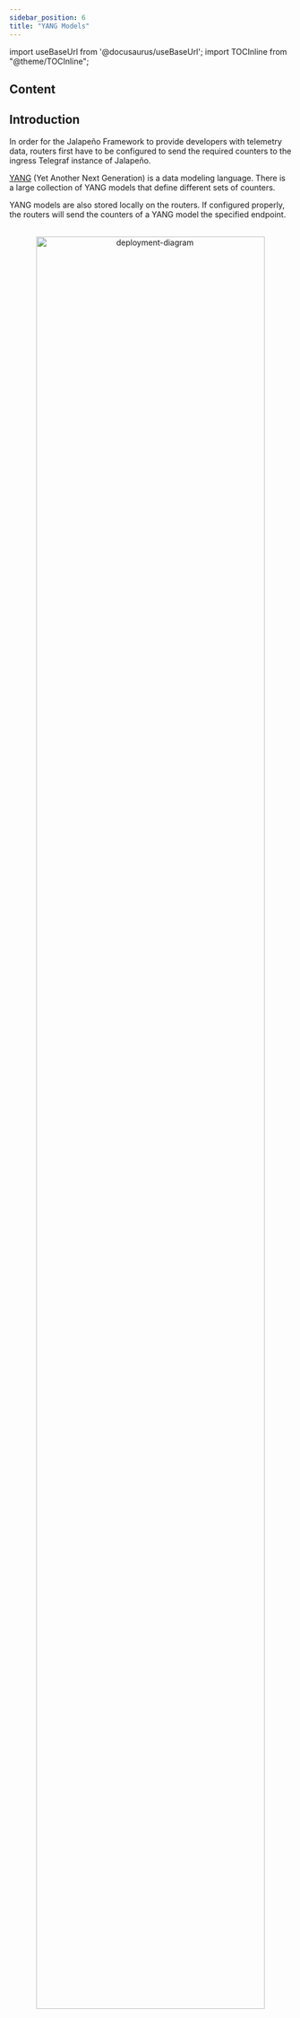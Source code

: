 ```yaml
---
sidebar_position: 6
title: "YANG Models"
---
```


import useBaseUrl from '@docusaurus/useBaseUrl';
import TOCInline from "@theme/TOCInline";

## Content

<TOCInline toc={toc}/>

## Introduction

In order for the Jalapeño Framework to provide developers with telemetry data, routers first have to be configured to send the required counters to the ingress Telegraf instance of Jalapeño.

[YANG](https://yangcatalog.org/) (Yet Another Next Generation) is a data modeling language. There is a large collection of YANG models that define different sets of counters.

YANG models are also stored locally on the routers. If configured properly, the routers will send the counters of a YANG model the specified endpoint.

<br />

<div align="center">
<img src={useBaseUrl('/img/yang-push-in-jalapeno.png')} alt="deployment-diagram" width="90%" />
</div>

## Adding More Telemetry Data To A Jalapeño Instance

The following steps describe how to have more counters available in Jalapeño:

1. Find a YANG model that provides the required counters by using a search engine as well as [YANG search](https://yangcatalog.org/yang-search).
2. Configure the YANG model on the routers in your network and point them to the ingress Telegraf of Jalapeño.
3. Use the [JAGW Explorer](https://github.com/INSRapperswil/jagw-explorer) to verify the model through the Jalapeño API Gateway.

The chapters below will provide you with more details on the process.

## YANG Search

[YANG search](https://yangcatalog.org/yang-search) can help you find and explore YANG models.

Once you have found a model that fits your needs (i.e. `Cisco-IOS-XR-pfi-im-cmd-oper`), you can explore it by entering it in the search bar and then clicking on **Tree View** on any of the search results.

<br />

<div align="center">
<img src={useBaseUrl('/img/yang-search.png')} alt="deployment-diagram" width="90%" />
</div>

## Configuring A Router For YANG Push

To configure a YANG model on a router you can use the following configuration as a reference:

```text
telemetry model-driven
 destination-group <destination-group-name>
  address-family ipv4 <jalapeno-ip-address> port <ingress-telegraf-port>
   encoding self-describing-gpb
   protocol grpc
  !
 !
 sensor-group <sensor-group-name>
  sensor-path Cisco-IOS-XR-pfi-im-cmd-oper:interfaces/interface-xr/interface
  sensor-path Cisco-IOS-XR-sysadmin-asr9k-envmon-ui:environment/oper
 !
 subscription <subscription-name>
  sensor-group-id <sensor-group-name> sample-interval <sample-interval-in-ms>
  destination-id <destination-group-name>
 !
!
```

:::info
Do not forget to commit your changes afterwards!
:::

Placeholder | Description
---|---
<destination-group-name\> | Can be any string.
<sensor-group-name\> | Can be any string.
<subscription-name\> | Can be any string.
<jalapeno-ip-address\> | The IP address of the server where Jalapeño is running.
<ingress-telegraf-port\> | The port number of the ingress Telegraf (default: **32400**)
<sample-interval-in-ms\> | The frequency of how often the router pushes updates. A common value is **10000** (10 seconds).

## Verify Your YANG Push configuration

To verify your YANG push configuration run the following command on the router:

```text
router# show telemetry model-driven subscription <subscription-name>
```

This will provide you with an output similar to this:

```text
Mon Apr 30 04:33:42.421 EST

Subscription:  1

-------------

  State:       NOT ACTIVE

  Sensor groups:

  Id: Memory

    Sample Interval:      10000 ms

    Sensor Path:          Cisco-IOS®-XR-pfi-im-cmd-oper:interfaces/interface-xr/interface
    Sensor Path State:    Resolved
    Sensor Path:          Cisco-IOS®-XR-sysadmin-asr9k-envmon-ui:environment/oper
    Sensor Path State:    Not Resolved
```

If a **Sensor Path State** has the value **Not Resolved** it means, that the router was unable to find the specified Sensor Path locally.

## Exploring Locally Stored YANG Models

Routers keep copies of YANG models stored locally. To check if a YANG model is available on your router, run these commands:

```text
router# run
router# cd /pkg/yang
router# ls
```

## YANG model support on Cisco IOS-XR

Not all versions of Cisco IOS-XR support all YANG models. Here you can find out which models are supported by your router:
[https://github.com/YangModels/yang/tree/master/vendor/cisco/xr](https://github.com/YangModels/yang/tree/master/vendor/cisco/xr)

If you see a warning from GitHub concerning truncating (see image below), you might have to clone the repository to find your YANG model, because GitHub does not show more than 1'000 files per folder.

<br />

<div align="center">
<img src={useBaseUrl('/img/cisco-ios-xr-yang-models-github.png')} alt="deployment-diagram" width="100%" />
</div>
